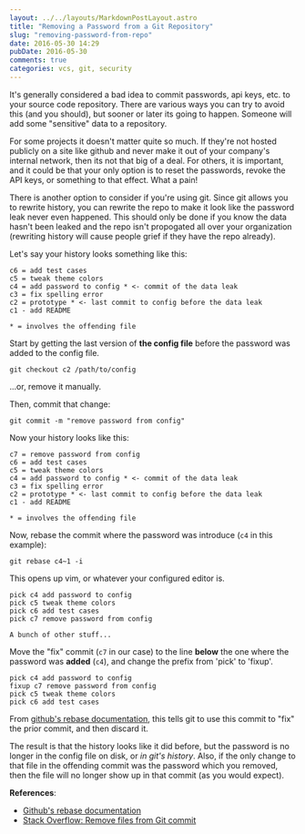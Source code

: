 ```yaml
---
layout: ../../layouts/MarkdownPostLayout.astro
title: "Removing a Password from a Git Repository"
slug: "removing-password-from-repo"
date: 2016-05-30 14:29
pubDate: 2016-05-30
comments: true
categories: vcs, git, security
---
```


It's generally considered a bad idea to commit passwords, api keys, etc. to your
source code repository. There are various ways you can try to avoid this
(and you should), but sooner or later its going to happen. Someone will add some
"sensitive" data to a repository.

For some projects it doesn't matter quite so much. If they're not hosted
publicly on a site like github and never make it out of your company's internal
network, then its not that big of a deal. For others, it is important, and it
could be that your only option is to reset the passwords, revoke the API keys,
or something to that effect. What a pain!

There is another option to consider if you're using git. Since git allows you to
rewrite history, you can rewrite the repo to make it look like the password leak
never even happened. This should only be done if you know the data hasn't been
leaked and the repo isn't propogated all over your organization
(rewriting history will cause people grief if they have the repo already).

Let's say your history looks something like this:

```
c6 = add test cases
c5 = tweak theme colors
c4 = add password to config * <- commit of the data leak
c3 = fix spelling error
c2 = prototype * <- last commit to config before the data leak
c1 - add README

* = involves the offending file

```

Start by getting the last version of **the config file** before the password was
added to the config file.

`git checkout c2 /path/to/config`

...or, remove it manually.

Then, commit that change:

`git commit -m "remove password from config"`

Now your history looks like this:

```
c7 = remove password from config
c6 = add test cases
c5 = tweak theme colors
c4 = add password to config * <- commit of the data leak
c3 = fix spelling error
c2 = prototype * <- last commit to config before the data leak
c1 - add README

* = involves the offending file

```

Now, rebase the commit where the password was introduce (`c4` in this example):

`git rebase c4~1 -i`

This opens up vim, or whatever your configured editor is.

```
pick c4 add password to config
pick c5 tweak theme colors
pick c6 add test cases
pick c7 remove password from config

A bunch of other stuff...

```

Move the "fix" commit (`c7` in our case) to the line **below** the one where the
password was **added** (`c4`), and change the prefix from 'pick' to 'fixup'.

```
pick c4 add password to config
fixup c7 remove password from config
pick c5 tweak theme colors
pick c6 add test cases
```

From [github's rebase documentation](https://help.github.com/articles/about-git-rebase/#commands-available-while-rebasing),
this tells git to use this commit to "fix" the prior commit, and then discard it.

The result is that the history looks like it did before, but the password is no
longer in the config file on disk, or *in git's history*. Also, if the only
change to that file in the offending commit was the password which you removed,
then the file will no longer show up in that commit (as you would expect).

**References**:

* [Github's rebase documentation](https://help.github.com/articles/about-git-rebase/#commands-available-while-rebasing)
* [Stack Overflow: Remove files from Git commit](http://stackoverflow.com/a/28173964/170990)

